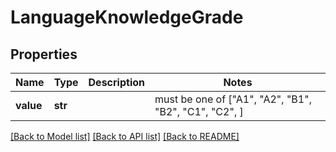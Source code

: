 # LanguageKnowledgeGrade


## Properties
Name | Type | Description | Notes
------------ | ------------- | ------------- | -------------
**value** | **str** |  |  must be one of ["A1", "A2", "B1", "B2", "C1", "C2", ]

[[Back to Model list]](../README.md#documentation-for-models) [[Back to API list]](../README.md#documentation-for-api-endpoints) [[Back to README]](../README.md)


